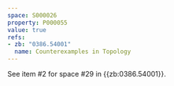 ```yaml
---
space: S000026
property: P000055
value: true
refs:
- zb: "0386.54001"
  name: Counterexamples in Topology
---
```


See item #2 for space #29 in {{zb:0386.54001}}.
